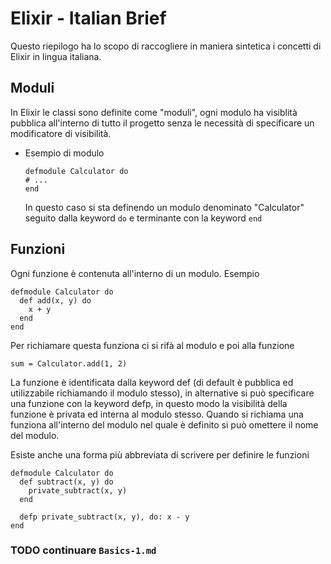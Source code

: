 # Elixir - Italian Brief

Questo riepilogo ha lo scopo di raccogliere in maniera sintetica i concetti di Elixir in lingua italiana.

## Moduli

In Elixir le classi sono definite come "moduli", ogni modulo ha visiblità pubblica all'interno di tutto il progetto senza le necessità di specificare un modificatore di visibilità.

- Esempio di modulo
    ```
    defmodule Calculator do
    # ...
    end
    ```
    In questo caso si sta definendo un modulo denominato "Calculator" seguito dalla keyword ```do``` e terminante con la keyword ```end```

## Funzioni

Ogni funzione è contenuta all'interno di un modulo. Esempio

```
defmodule Calculator do
  def add(x, y) do
    x + y
  end
end
```

Per richiamare questa funziona ci si rifà al modulo e poi alla funzione

```
sum = Calculator.add(1, 2)
```

La funzione è identificata dalla keyword def (di default è pubblica ed utilizzabile richiamando il modulo stesso), in alternative si può specificare una funzione con la keyword defp, in questo modo la visibilità della funzione è privata ed interna al modulo stesso.
Quando si richiama una funziona all'interno del modulo nel quale è definito si può omettere il nome del modulo.

Esiste anche una forma più abbreviata di scrivere per definire le funzioni

```
defmodule Calculator do
  def subtract(x, y) do
    private_subtract(x, y)
  end

  defp private_subtract(x, y), do: x - y
end
```

### TODO continuare ```Basics-1.md```
